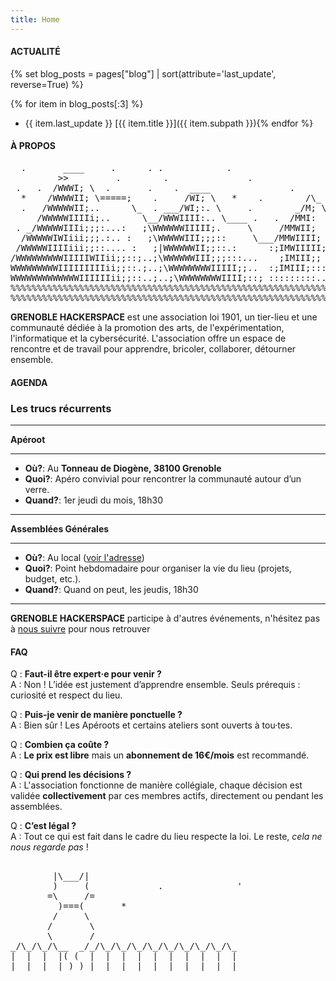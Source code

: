 ```yaml
---
title: Home
---
```


<h4 class="bg-2">ACTUALITÉ</h4>

{% set blog_posts = pages["blog"] | sort(attribute='last_update', reverse=True) %}

{% for item in blog_posts[:3] %}
- {{ item.last_update }}  [{{ item.title }}]({{ item.subpath }}){% endfor %}

<h4 class="bg-2">À PROPOS</h4>

<pre>
  .       ____     .      . .            .   
         >>         .        .               .
 .   .  /WWWI; \  .       .    .  ____               .         .     .         
  *    /WWWWII; \=====;    .     /WI; \   *    .        /\_             .
  .   /WWWWWII;..      \_  . ___/WI;:. \     .        _/M; \    .   .         .
     /WWWWWIIIIi;..      \__/WWWIIII:.. \____ .   .  /MMI:  \   * .
 . _/WWWWWIIIi;;;:...:   ;\WWWWWWIIIII;.     \     /MMWII;   \    .  .     .
  /WWWWWIWIiii;;;.:.. :   ;\WWWWWIII;;;::     \___/MMWIIII;   \              .
 /WWWWWIIIIiii;;::.... :   ;|WWWWWWII;;::.:      :;IMWIIIII;:   \___     *
/WWWWWWWWWIIIIIWIIii;;::;..;\WWWWWWIII;;;:::...    ;IMIII;;     ::  \     .
WWWWWWWWWIIIIIIIIIii;;::.;..;\WWWWWWWWIIIII;;..  :;IMIII;:::     :    \   
WWWWWWWWWWWWWIIIIIIii;;::..;..;\WWWWWWWWIIII;::; :::::::::.....::       \
%%%%%%%%%%%%%%%%%%%%%%%%%%%%%%%%%%%%%%%%%%%%%%%%%%%%%%%%%%%%%%%%%%%%%%%%XXXXXXX
%%%%%%%%%%%%%%%%%%%%%%%%%%%%%%%%%%%%%%%%%%%%%%%%%%%%%%%%%%%%%%%%%%%%%XXXXXXXXXX
</pre>

**GRENOBLE HACKERSPACE** est une association loi 1901, un tier-lieu et une communauté dédiée à la promotion des arts, de l'expérimentation, l'informatique et la cybersécurité. L'association offre un espace de rencontre et de travail pour apprendre, bricoler, collaborer, détourner ensemble.

<h4 class="bg-2">AGENDA</h4>

### Les trucs récurrents

---

**Apéroot**

---

- **Où?**: Au **Tonneau de Diogène, 38100 Grenoble**
- **Quoi?**: Apéro convivial pour rencontrer la communauté autour d’un verre.
- **Quand?**: 1er jeudi du mois, 18h30

---

**Assemblées Générales**

---

- **Où?**: Au local ([voir l'adresse](/contact.html))
- **Quoi?**: Point hebdomadaire pour organiser la vie du lieu (projets, budget, etc.).
- **Quand?**: Quand on peut, les jeudis, 18h30

---

**GRENOBLE HACKERSPACE** participe à d'autres événements, n'hésitez pas à [nous suivre](/contact.html) pour nous retrouver

<h4 class="bg-2">FAQ</h4>

Q : **Faut-il être expert·e pour venir ?** <br>
A : Non ! L’idée est justement d’apprendre ensemble. Seuls prérequis : curiosité et respect du lieu.

Q : **Puis-je venir de manière ponctuelle ?** <br>
A : Bien sûr ! Les Apéroots et certains ateliers sont ouverts à tou·tes.

Q : **Combien ça coûte ?** <br>
A : **Le prix est libre** mais un **abonnement de 16€/mois** est recommandé.

Q : **Qui prend les décisions ?** <br>
A : L'association fonctionne de manière collégiale, chaque décision est validée 
**collectivement** par ces membres actifs, directement ou pendant les assemblées.

Q : **C’est légal ?** <br>
A : Tout ce qui est fait dans le cadre du lieu respecte la loi. 
Le reste, *cela ne nous regarde pas* !

<pre>

        |\___/|
        )     (             .              '
       =\     /=
         )===(       *
        /     \
       /       \
       \       /
_/\_/\_/\__  _/_/\_/\_/\_/\_/\_/\_/\_/\_/\_
|  |  |  |( (  |  |  |  |  |  |  |  |  |  |
|  |  |  | )_) |  |  |  |  |  |  |  |  |  |
</pre>
